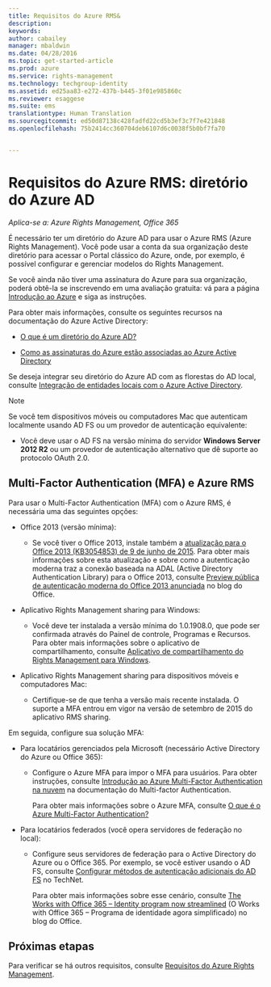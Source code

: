 ```yaml
---
title: Requisitos do Azure RMS&
description: 
keywords: 
author: cabailey
manager: mbaldwin
ms.date: 04/28/2016
ms.topic: get-started-article
ms.prod: azure
ms.service: rights-management
ms.technology: techgroup-identity
ms.assetid: ed25aa83-e272-437b-b445-3f01e985860c
ms.reviewer: esaggese
ms.suite: ems
translationtype: Human Translation
ms.sourcegitcommit: ed50d87138c428fadfd22cd5b3ef3c7f7e421848
ms.openlocfilehash: 75b2414cc360704deb6107d6c0038f5b0bf7fa70


---
```


# Requisitos do Azure RMS: diretório do Azure AD

*Aplica-se a: Azure Rights Management, Office 365*


É necessário ter um diretório do Azure AD para usar o Azure RMS (Azure Rights Management). Você pode usar a conta da sua organização deste diretório para acessar o Portal clássico do Azure, onde, por exemplo, é possível configurar e gerenciar modelos do Rights Management.

Se você ainda não tiver uma assinatura do Azure para sua organização, poderá obtê-la se inscrevendo em uma avaliação gratuita: vá para a página [Introdução ao Azure](https://account.windowsazure.com/organization) e siga as instruções.

Para obter mais informações, consulte os seguintes recursos na documentação do Azure Active Directory:

-   [O que é um diretório do Azure AD?](/active-directory/active-directory-whatis)

-   [Como as assinaturas do Azure estão associadas ao Azure Active Directory](/active-directory/active-directory-how-subscriptions-associated-directory)

Se deseja integrar seu diretório do Azure AD com as florestas do AD local, consulte [Integração de entidades locais com o Azure Active Directory](/active-directory/active-directory-aadconnect).

> [!NOTE]
> Se você tem dispositivos móveis ou computadores Mac que autenticam localmente usando AD FS ou um provedor de autenticação equivalente:
> 
> -   Você deve usar o AD FS na versão mínima do servidor **Windows Server 2012 R2** ou um provedor de autenticação alternativo que dê suporte ao protocolo OAuth 2.0.

## Multi-Factor Authentication (MFA) e Azure RMS
Para usar o Multi-Factor Authentication (MFA) com o Azure RMS, é necessária uma das seguintes opções:

-   Office 2013 (versão mínima):

    -   Se você tiver o Office 2013, instale também a [atualização para o Office 2013 (KB3054853) de 9 de junho de 2015](https://support.microsoft.com/kb/3054853). Para obter mais informações sobre esta atualização e sobre como a autenticação moderna traz a conexão baseada na ADAL (Active Directory Authentication Library) para o Office 2013, consulte [Preview pública de autenticação moderna do Office 2013 anunciada](https://blogs.office.com/2015/03/23/office-2013-modern-authentication-public-preview-announced/) no blog do Office.

-   Aplicativo Rights Management sharing para Windows:

    -   Você deve ter instalada a versão mínima do 1.0.1908.0, que pode ser confirmada através do Painel de controle, Programas e Recursos. Para obter mais informações sobre o aplicativo de compartilhamento, consulte [Aplicativo de compartilhamento do Rights Management para Windows](../rms-client/sharing-app-windows.md).

-   Aplicativo Rights Management sharing para dispositivos móveis e computadores Mac:

    -   Certifique-se de que tenha a versão mais recente instalada. O suporte a MFA entrou em vigor na versão de setembro de 2015 do aplicativo RMS sharing.

Em seguida, configure sua solução MFA:

-   Para locatários gerenciados pela Microsoft (necessário Active Directory do Azure ou Office 365):

    -   Configure o Azure MFA para impor o MFA para usuários. Para obter instruções, consulte [Introdução ao Azure Multi-Factor Authentication na nuvem](/multi-factor-authentication/multi-factor-authentication-get-started-cloud) na documentação do Multi-factor Authentication.

        Para obter mais informações sobre o Azure MFA, consulte [O que é o Azure Multi-Factor Authentication?](/multi-factor-authentication/multi-factor-authentication)

-   Para locatários federados (você opera servidores de federação no local):

    -   Configure seus servidores de federação para o Active Directory do Azure ou o Office 365. Por exemplo, se você estiver usando o AD FS, consulte [Configurar métodos de autenticação adicionais do AD FS](https://technet.microsoft.com/library/dn758113.aspx) no TechNet.

        Para obter mais informações sobre esse cenário, consulte [The Works with Office 365 – Identity program now streamlined](https://blogs.office.com/2014/01/30/the-works-with-office-365-identity-program-now-streamlined/) (O Works with Office 365 – Programa de identidade agora simplificado) no blog do Office.

## Próximas etapas
Para verificar se há outros requisitos, consulte [Requisitos do Azure Rights Management](requirements-azure-rms.md).




<!--HONumber=Jun16_HO4-->


